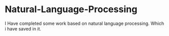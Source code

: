 # Natural-Language-Processing
I Have completed some work based on natural language processing. Which i have saved in it.
